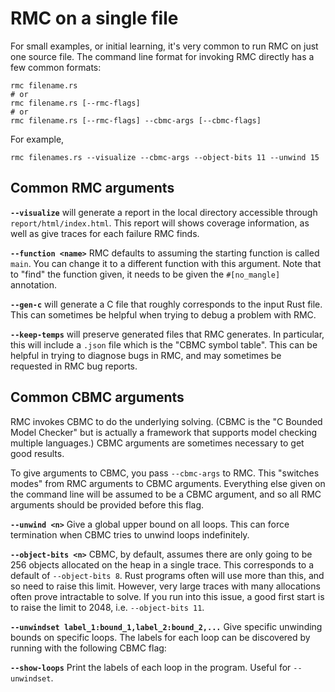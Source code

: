 # RMC on a single file

For small examples, or initial learning, it's very common to run RMC on just one source file.
The command line format for invoking RMC directly has a few common formats:

```
rmc filename.rs
# or
rmc filename.rs [--rmc-flags]
# or
rmc filename.rs [--rmc-flags] --cbmc-args [--cbmc-flags]
```

For example,

```
rmc filenames.rs --visualize --cbmc-args --object-bits 11 --unwind 15
```

## Common RMC arguments

**`--visualize`** will generate a report in the local directory accessible through `report/html/index.html`.
This report will shows coverage information, as well as give traces for each failure RMC finds.

**`--function <name>`** RMC defaults to assuming the starting function is called `main`.
You can change it to a different function with this argument.
Note that to "find" the function given, it needs to be given the `#[no_mangle]` annotation.

**`--gen-c`** will generate a C file that roughly corresponds to the input Rust file.
This can sometimes be helpful when trying to debug a problem with RMC.

**`--keep-temps`** will preserve generated files that RMC generates.
In particular, this will include a `.json` file which is the "CBMC symbol table".
This can be helpful in trying to diagnose bugs in RMC, and may sometimes be requested in RMC bug reports.

## Common CBMC arguments

RMC invokes CBMC to do the underlying solving.
(CBMC is the "C Bounded Model Checker" but is actually a framework that supports model checking multiple languages.)
CBMC arguments are sometimes necessary to get good results.

To give arguments to CBMC, you pass `--cbmc-args` to RMC.
This "switches modes" from RMC arguments to CBMC arguments.
Everything else given on the command line will be assumed to be a CBMC argument, and so all RMC arguments should be provided before this flag.

**`--unwind <n>`** Give a global upper bound on all loops.
This can force termination when CBMC tries to unwind loops indefinitely.

**`--object-bits <n>`** CBMC, by default, assumes there are only going to be 256 objects allocated on the heap in a single trace.
This corresponds to a default of `--object-bits 8`.
Rust programs often will use more than this, and so need to raise this limit.
However, very large traces with many allocations often prove intractable to solve.
If you run into this issue, a good first start is to raise the limit to 2048, i.e. `--object-bits 11`.

**`--unwindset label_1:bound_1,label_2:bound_2,...`** Give specific unwinding bounds on specific loops.
The labels for each loop can be discovered by running with the following CBMC flag:

**`--show-loops`** Print the labels of each loop in the program.
Useful for `--unwindset`.

